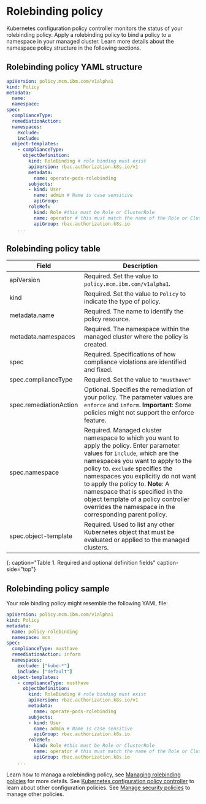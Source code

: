 # Rolebinding policy

Kubernetes configuration policy controller monitors the status of your rolebinding policy. Apply a rolebinding policy to bind a policy to a namespace in your managed cluster. Learn more details about the namespace policy structure in the following sections.

## Rolebinding policy YAML structure


   ```yaml
   apiVersion: policy.mcm.ibm.com/v1alpha1
   kind: Policy
   metadata:
     name:
     namespace:
   spec:
     complianceType:
     remediationAction:
     namespaces:
       exclude:
       include:
     object-templates:
       - complianceType:
         objectDefinition:
           kind: RoleBinding # role binding must exist
           apiVersion: rbac.authorization.k8s.io/v1
           metadata:
             name: operate-pods-rolebinding
           subjects:
           - kind: User
             name: admin # Name is case sensitive
             apiGroup:
           roleRef:
             kind: Role #this must be Role or ClusterRole
             name: operator # this must match the name of the Role or ClusterRole you wish to bind to
             apiGroup: rbac.authorization.k8s.io
       ...
   ```

## Rolebinding policy table 

|Field|Description|
|-- | -- |
| apiVersion | Required. Set the value to `policy.mcm.ibm.com/v1alpha1`. <!--current place holder until this info is updated--> |
| kind | Required. Set the value to `Policy` to indicate the type of policy. |
| metadata.name | Required. The name to identify the policy resource. |
| metadata.namespaces | Required. The namespace within the managed cluster where the policy is created. |
| spec | Required. Specifications of how compliance violations are identified and fixed. |
| spec.complianceType | Required. Set the value to `"musthave"`|
| spec.remediationAction | Optional. Specifies the remediation of your policy. The parameter values are `enforce` and `inform`. **Important**: Some policies might not support the enforce feature.|
| spec.namespace | Required. Managed cluster namespace to which you want to apply the policy. Enter parameter values for `include`, which are the namespaces you want to apply to the policy to. `exclude` specifies the namespaces you explicitly do not want to apply the policy to. **Note**: A namespace that is specified in the object template of a policy controller overrides the namespace in the corresponding parent policy.|
| spec.object-template| Required. Used to list any other Kubernetes object that must be evaluated or applied to the managed clusters. |
{: caption="Table 1. Required and optional definition fields" caption-side="top"}

## Rolebinding policy sample

Your role binding policy might resemble the following YAML file:

   ```yaml
   apiVersion: policy.mcm.ibm.com/v1alpha1
   kind: Policy
   metadata:
     name: policy-rolebinding
     namespace: mcm
   spec:
     complianceType: musthave
     remediationAction: inform
     namespaces:
       exclude: ["kube-*"]
       include: ["default"]
     object-templates:
       - complianceType: musthave
         objectDefinition:
           kind: RoleBinding # role binding must exist
           apiVersion: rbac.authorization.k8s.io/v1
           metadata:
             name: operate-pods-rolebinding
           subjects:
           - kind: User
             name: admin # Name is case sensitive
             apiGroup: rbac.authorization.k8s.io
           roleRef:
             kind: Role #this must be Role or ClusterRole
             name: operator # this must match the name of the Role or ClusterRole you wish to bind to
             apiGroup: rbac.authorization.k8s.io
       ...
   ```

Learn how to managa a rolebinding policy, see [Managing rolebinding policies](create_rb_policy.md) for more details. See [Kubernetes configuration policy controller](config_policy_ctrl.md) to learn about other configuration policies. See [Manage security policies](manage_policy_overview.md) to manage other policies.
